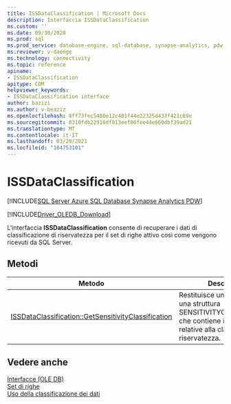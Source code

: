 ```yaml
---
title: ISSDataClassification | Microsoft Docs
description: Interfaccia ISSDataClassification
ms.custom: ''
ms.date: 09/30/2020
ms.prod: sql
ms.prod_service: database-engine, sql-database, synapse-analytics, pdw
ms.reviewer: v-daenge
ms.technology: connectivity
ms.topic: reference
apiname:
- ISSDataClassification
apitype: COM
helpviewer_keywords:
- ISSDataClassification interface
author: bazizi
ms.author: v-beaziz
ms.openlocfilehash: 8ff73fec5480e12c401f44e22325d433f421c69e
ms.sourcegitcommit: 0310fdb22916df013eef86fee44e660dbf39ad21
ms.translationtype: MT
ms.contentlocale: it-IT
ms.lasthandoff: 03/20/2021
ms.locfileid: "104753101"
---
```

# <a name="issdataclassification"></a>ISSDataClassification
[!INCLUDE[SQL Server Azure SQL Database Synapse Analytics PDW](../../../includes/applies-to-version/sql-asdb-asa.md)]

[!INCLUDE[Driver_OLEDB_Download](../../../includes/driver_oledb_download.md)]

  L'interfaccia **ISSDataClassification** consente di recuperare i dati di classificazione di riservatezza per il set di righe attivo così come vengono ricevuti da SQL Server.
  

## <a name="methods"></a>Metodi

|Metodo|Descrizione|  
|------------|-----------------|  
|[ISSDataClassification::GetSensitivityClassification](../../oledb/ole-db-interfaces/issdataclassification-getsensitivityclassification-ole-db.md)|Restituisce un puntatore a una struttura SENSITIVITYCLASSIFICATION che contiene informazioni relative alla classificazione di riservatezza.|  

## <a name="see-also"></a>Vedere anche  
 [Interfacce &#40;OLE DB&#41;](../../oledb/ole-db-interfaces/oledb-driver-for-sql-server-ole-db-interfaces.md)   
 [Set di righe](../ole-db-rowsets/rowsets.md)   
 [Uso della classificazione dei dati](../features/using-data-classification.md)
